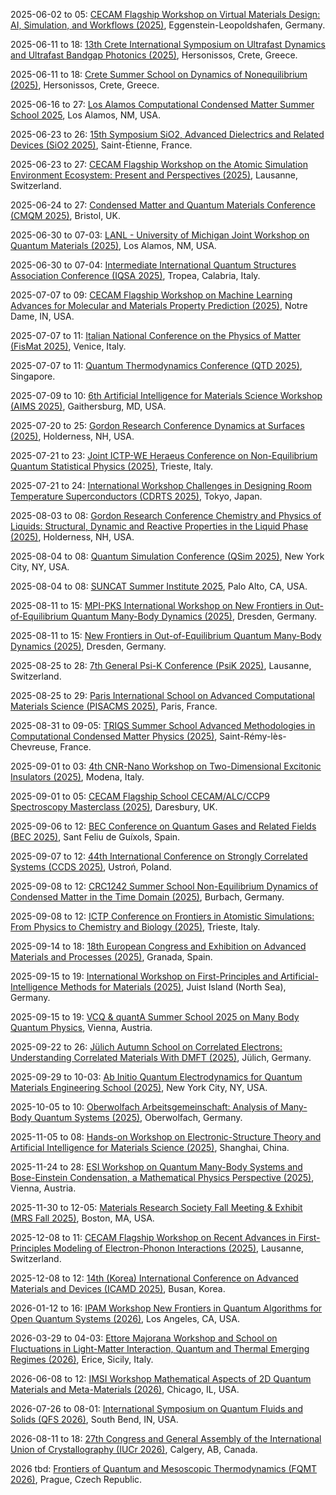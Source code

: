 2025-06-02 to 05: [CECAM Flagship Workshop on Virtual Materials Design: AI, Simulation, and Workflows (2025)](https://cecam.org/workshop-details/virtual-materials-design-ai-simulation-and-workflows-1398 "This workshop focuses on virtual materials design, covering AI-driven simulations, molecular dynamics, and automated workflows. Topics include machine learning for material properties, high-throughput screening, and applications in energy materials, emphasizing integrated computational design strategies."), Eggenstein-Leopoldshafen, Germany.

2025-06-11 to 18: [13th Crete International Symposium on Ultrafast Dynamics and Ultrafast Bandgap Photonics (2025)](https://udm-ubp2025.eventsadmin.com/), Hersonissos, Crete, Greece.

2025-06-11 to 18: [Crete Summer School on Dynamics of Nonequilibrium (2025)](https://udm-ubp2025.eventsadmin.com/i/SUMMERSCHOOL), Hersonissos, Crete, Greece.

2025-06-16 to 27: [Los Alamos Computational Condensed Matter Summer School 2025](https://laccmss.github.io/2025/ "This summer school focuses on computational condensed matter physics, covering density functional theory, Monte Carlo methods, and molecular dynamics. Topics include quantum materials, superconductivity, and applications in energy, emphasizing computational techniques for material simulations."), Los Alamos, NM, USA.

2025-06-23 to 26: [15th Symposium SiO2, Advanced Dielectrics and Related Devices (SiO2 2025)](https://sio2-2025.sciencesconf.org/ "SiO2 2025 focuses on advanced dielectrics, covering silicon dioxide, high-k materials, and thin-film technologies. Topics include dielectric properties, interface engineering, and applications in microelectronics and photonics, emphasizing material advancements for next-generation devices."), Saint-Étienne, France.

2025-06-23 to 27: [CECAM Flagship Workshop on the Atomic Simulation Environment Ecosystem: Present and Perspectives (2025)](https://cecam.org/workshop-details/the-atomic-simulation-environment-ecosystem-present-and-perspectives-1373 "This workshop focuses on the Atomic Simulation Environment, covering computational tools for materials simulations, molecular dynamics, and quantum chemistry. Topics include workflow automation, materials discovery, and applications in nanotechnology, emphasizing open-source simulation ecosystems."), Lausanne, Switzerland.

2025-06-24 to 27: [Condensed Matter and Quantum Materials Conference (CMQM 2025)](https://iop.org/events/condensed-matter-and-quantum-materials-cmqm-2025 "CMQM 2025 explores condensed matter and quantum materials, covering topological insulators, superconductors, and spintronics. Topics include quantum phase transitions, material synthesis, and applications in quantum technologies, emphasizing theoretical and experimental material advancements."), Bristol, UK.

2025-06-30 to 07-03: [LANL - University of Michigan Joint Workshop on Quantum Materials (2025)](https://web.cvent.com/event/f9f269b6-7290-4bc2-bab3-e380a2747bfb/ "This workshop focuses on quantum materials, covering topological phases, quantum magnetism, and high-temperature superconductors. Topics include material synthesis, computational modeling, and applications in quantum electronics, emphasizing collaborative research in quantum material advancements."), Los Alamos, NM, USA.

2025-06-30 to 07-04: [Intermediate International Quantum Structures Association Conference (IQSA 2025)](https://sites.google.com/view/2025-iqsa-intermediate-tropea/home "IQSA 2025 focuses on quantum structures, covering quantum logic, operator algebras, and quantum materials. Topics include quantum coherence, topological materials, and applications in quantum computing, emphasizing mathematical and physical quantum structural frameworks."), Tropea, Calabria, Italy.

2025-07-07 to 09: [CECAM Flagship Workshop on Machine Learning Advances for Molecular and Materials Property Prediction (2025)](https://cecam.org/workshop-details/machine-learning-advances-for-molecular-and-materials-property-prediction-1443 "This workshop explores machine learning for molecular and materials property prediction, covering neural networks, graph-based models, and high-throughput screening. Topics include electronic structure, material design, and applications in energy and nanotechnology, emphasizing AI-driven material discovery."), Notre Dame, IN, USA.

2025-07-07 to 11: [Italian National Conference on the Physics of Matter (FisMat 2025)](https://eventi.cnism.it/fismat2025/ "FisMat 2025 focuses on condensed matter physics, covering quantum materials, superconductivity, and nanostructures. Topics include topological phases, spintronics, and photonics, with applications in quantum technologies and energy, emphasizing experimental and theoretical material science advancements."), Venice, Italy.

2025-07-07 to 11: [Quantum Thermodynamics Conference (QTD 2025)](https://qtd2025.quantumlah.org "QTD 2025 focuses on quantum thermodynamics, covering quantum heat engines, entropy production, and open quantum systems. Topics include quantum thermal machines, fluctuation theorems, and applications in quantum technologies, emphasizing theoretical and experimental quantum thermodynamic principles."), Singapore.

2025-07-09 to 10: [6th Artificial Intelligence for Materials Science Workshop (AIMS 2025)](https://www.nist.gov/news-events/events/2025/07/artificial-intelligence-materials-science-aims-workshop "AIMS 2025 focuses on AI for materials science, covering machine learning for property prediction, materials discovery, and synthesis optimization. Topics include neural networks, high-throughput screening, and applications in energy and electronics, emphasizing AI-driven material innovation."), Gaithersburg, MD, USA.

2025-07-20 to 25: [Gordon Research Conference Dynamics at Surfaces (2025)](https://grc.org/dynamics-at-surfaces-conference/2025/ "This conference explores surface dynamics, covering adsorption, diffusion, and surface reactions. Topics include catalytic surfaces, thin-film growth, and applications in materials science and nanotechnology, emphasizing experimental and computational studies of surface dynamical processes."), Holderness, NH, USA.

2025-07-21 to 23: [Joint ICTP-WE Heraeus Conference on Non-Equilibrium Quantum Statistical Physics (2025)](https://indico.ictp.it/event/10855 "This conference focuses on non-equilibrium quantum statistical physics, covering quantum transport, open quantum systems, and thermalization. Topics include quantum many-body dynamics, applications in condensed matter, emphasizing theoretical and computational non-equilibrium quantum phenomena."), Trieste, Italy.

2025-07-21 to 24: [International Workshop Challenges in Designing Room Temperature Superconductors (CDRTS 2025)](https://cdrts2025.wordpress.com "CDRTS 2025 focuses on room-temperature superconductors, covering high-Tc materials, computational design, and experimental synthesis. Topics include electronic structure, pairing mechanisms, and applications in energy and electronics, emphasizing advancements in superconductor material discovery."), Tokyo, Japan.

2025-08-03 to 08: [Gordon Research Conference Chemistry and Physics of Liquids: Structural, Dynamic and Reactive Properties in the Liquid Phase (2025)](https://grc.org/chemistry-and-physics-of-liquids-conference/2025/ "This conference explores liquid-phase chemistry and physics, covering structural dynamics, solvation, and reactive properties. Topics include ionic liquids, supercritical fluids, and applications in materials and biophysics, emphasizing experimental and computational studies of liquid systems."), Holderness, NH, USA.

2025-08-04 to 08: [Quantum Simulation Conference (QSim 2025)](https://qsimconference.org "QSim 2025 focuses on quantum simulation, covering analog and digital quantum simulators, quantum many-body systems, and quantum chemistry. Topics include applications in materials and condensed matter physics, emphasizing experimental and theoretical quantum simulation advancements."), New York City, NY, USA.

2025-08-04 to 08: [SUNCAT Summer Institute 2025](https://suncat.stanford.edu/events/suncat-summer-institute-2025 "Focuses on catalysis and quantum materials for sustainable energy. Topics include computational modeling of catalytic processes, surface chemistry, and electronic structure calculations, with applications in renewable energy and chemical conversion."), Palo Alto, CA, USA.

2025-08-11 to 15: [MPI-PKS International Workshop on New Frontiers in Out-of-Equilibrium Quantum Many-Body Dynamics (2025)](https://www.pks.mpg.de/qudyn25), Dresden, Germany.

2025-08-11 to 15: [New Frontiers in Out-of-Equilibrium Quantum Many-Body Dynamics (2025)](https://pks.mpg.de/qudyn25 "This conference explores out-of-equilibrium quantum many-body dynamics, covering quantum thermalization, driven systems, and entanglement dynamics. Topics include applications in condensed matter and quantum simulation, emphasizing theoretical and experimental studies of non-equilibrium quantum systems."), Dresden, Germany.

2025-08-25 to 28: [7th General Psi-K Conference (PsiK 2025)](https://psik2025.net "PsiK 2025 focuses on computational materials science, covering density functional theory, electronic structure, and quantum simulations. Topics include topological materials, magnetism, and applications in energy and nanotechnology, emphasizing advanced computational methods for material properties."), Lausanne, Switzerland.

2025-08-25 to 29: [Paris International School on Advanced Computational Materials Science (PISACMS 2025)](https://pisacms.sciencesconf.org/ "PISACMS 2025 focuses on computational materials science, covering molecular dynamics, density functional theory, and machine learning. Topics include materials design, electronic properties, and applications in energy and nanotechnology, emphasizing advanced computational techniques for material discovery."), Paris, France.

2025-08-31 to 09-05: [TRIQS Summer School Advanced Methodologies in Computational Condensed Matter Physics (2025)](https://indico.flatironinstitute.org/event/4011/ "This summer school explores computational condensed matter physics, covering quantum Monte Carlo, dynamical mean-field theory, and tensor networks. Topics include strongly correlated systems, topological materials, and applications in electronics, emphasizing advanced computational methodologies."), Saint-Rémy-lès-Chevreuse, France.

2025-09-01 to 03: [4th CNR-Nano Workshop on Two-Dimensional Excitonic Insulators (2025)](https://excitonic-insulator.nano.cnr.it/workshop-2d-excitonic-insulator/ "Focuses on two-dimensional excitonic insulators in quantum materials. Topics include electronic properties, quantum simulations, and applications in condensed matter physics and nanotechnology."), Modena, Italy.

2025-09-01 to 05: [CECAM Flagship School CECAM/ALC/CCP9 Spectroscopy Masterclass (2025)](https://www.cecam.org/workshop-details/cecamalcccp9-spectroscopy-masterclass-1439 "Focuses on computational spectroscopy for quantum materials. Topics include advanced simulation techniques, electronic structure calculations, and spectroscopic methods like X-ray and optical spectroscopy. The masterclass covers software tools, density functional theory, and applications in condensed matter physics and materials science."), Daresbury, UK.

2025-09-06 to 12: [BEC Conference on Quantum Gases and Related Fields (BEC 2025)](https://indico.phys.ethz.ch/event/143/ "BEC 2025 explores Bose-Einstein condensates and quantum gases, covering ultracold atoms, superfluidity, and quantum simulations. Topics include applications in quantum computing, topological phases, and many-body physics, emphasizing experimental and theoretical quantum gas research."), Sant Feliu de Guíxols, Spain.

2025-09-07 to 12: [44th International Conference on Strongly Correlated Systems (CCDS 2025)](https://ccds.pwr.edu.pl/event/1/), Ustroń, Poland.

2025-09-08 to 12: [CRC1242 Summer School Non-Equilibrium Dynamics of Condensed Matter in the Time Domain (2025)](https://www.uni-due.de/sfb1242/summerschool2025.php), Burbach, Germany.

2025-09-08 to 12: [ICTP Conference on Frontiers in Atomistic Simulations: From Physics to Chemistry and Biology (2025)](https://indico.ictp.it/event/10863 "This conference explores atomistic simulations, covering molecular dynamics, quantum mechanics, and multiscale modeling. Topics include applications in condensed matter, chemical reactions, and biological systems, emphasizing computational methods for atomistic-level physical and chemical processes."), Trieste, Italy.

2025-09-14 to 18: [18th European Congress and Exhibition on Advanced Materials and Processes (2025)](https://euromat2025.com "This congress focuses on advanced materials, covering nanomaterials, composites, and functional materials. Topics include applications in energy, electronics, and biomedical engineering, emphasizing experimental and computational advances in material design, processing, and performance optimization."), Granada, Spain.

2025-09-15 to 19: [International Workshop on First-Principles and Artificial-Intelligence Methods for Materials (2025)](https://nomad.fhi.mpg.de/nomad_international_ws_juist_2025 "This workshop explores first-principles and AI methods for materials, covering density functional theory, machine learning potentials, and high-throughput screening. Topics include applications in energy materials and nanotechnology, emphasizing computational and AI-driven material discovery."), Juist Island (North Sea), Germany.

2025-09-15 to 19: [VCQ & quantA Summer School 2025 on Many Body Quantum Physics](https://vcq-quantum.at/vcq-quanta-summer-school-2025/), Vienna, Austria.

2025-09-22 to 26: [Jülich Autumn School on Correlated Electrons: Understanding Correlated Materials With DMFT (2025)](https://www.cond-mat.de/events/correl25/ "This school focuses on correlated materials, covering dynamical mean-field theory, strongly correlated systems, and quantum Monte Carlo. Topics include applications in superconductivity, magnetism, and topological materials, emphasizing computational methods for understanding electron correlations."), Jülich, Germany.

2025-09-29 to 10-03: [Ab Initio Quantum Electrodynamics for Quantum Materials Engineering School (2025)](https://events.simonsfoundation.org/event/dd5ef895-f71f-4dee-9d8a-a1382cc28ec8/summary?RefId=Summary "This school focuses on quantum electrodynamics for materials, covering ab initio methods, electron-photon interactions, and quantum simulations. Topics include applications in topological materials, photonics, and nanotechnology, emphasizing computational techniques for engineering quantum materials with tailored properties."), New York City, NY, USA.

2025-10-05 to 10: [Oberwolfach Arbeitsgemeinschaft: Analysis of Many-Body Quantum Systems (2025)](https://mfo.de/occasion/2541/www_view "This workshop explores many-body quantum systems, covering quantum Monte Carlo, tensor networks, and strongly correlated systems. Topics include applications in condensed matter, quantum chemistry, and quantum computing, emphasizing analytical and computational methods for complex quantum interactions."), Oberwolfach, Germany.

2025-11-05 to 08: [Hands-on Workshop on Electronic-Structure Theory and Artificial Intelligence for Materials Science (2025)](https://indico.ms1p.org/event/12/ "This workshop explores electronic-structure theory and AI, covering density functional theory, machine learning potentials, and high-throughput screening. Topics include applications in materials discovery, energy storage, and nanotechnology, emphasizing hands-on computational methods for material design and analysis."), Shanghai, China.

2025-11-24 to 28: [ESI Workshop on Quantum Many-Body Systems and Bose-Einstein Condensation, a Mathematical Physics Perspective (2025)](https://www.esi.ac.at/events/e575/), Vienna, Austria.

2025-11-30 to 12-05: [Materials Research Society Fall Meeting & Exhibit (MRS Fall 2025)](https://www.mrs.org/meetings-events/annual-meetings/2025-mrs-fall-meeting), Boston, MA, USA.

2025-12-08 to 11: [CECAM Flagship Workshop on Recent Advances in First-Principles Modeling of Electron-Phonon Interactions (2025)](https://cecam.org/workshop-details/recent-advances-in-first-principles-modeling-of-electron-phonon-interactions-1383 "This workshop explores electron-phonon interactions, covering first-principles modeling, phonon scattering, and transport properties. Topics include applications in superconductors, thermoelectrics, and nanotechnology, emphasizing computational methods for understanding electron-phonon coupling in quantum materials."), Lausanne, Switzerland.

2025-12-08 to 12: [14th (Korea) International Conference on Advanced Materials and Devices (ICAMD 2025)](https://www.icamd.or.kr/), Busan, Korea.

2026-01-12 to 16: [IPAM Workshop New Frontiers in Quantum Algorithms for Open Quantum Systems (2026)](https://ipam.ucla.edu/programs/workshops/new-frontiers-in-quantum-algorithms-for-open-quantum-systems/ "This workshop explores quantum algorithms for open quantum systems, covering dissipative dynamics, quantum master equations, and quantum simulation. Topics include applications in condensed matter, quantum chemistry, and quantum computing, emphasizing computational methods for modeling open quantum systems."), Los Angeles, CA, USA.

2026-03-29 to 04-03: [Ettore Majorana Workshop and School on Fluctuations in Light-Matter Interaction, Quantum and Thermal Emerging Regimes (2026)](https://nesmcq.sciencesconf.org/), Erice, Sicily, Italy.

2026-06-08 to 12: [IMSI Workshop Mathematical Aspects of 2D Quantum Materials and Meta-Materials (2026)](https://imsi.institute/activities/mathematical-aspects-of-2d-quantum-materials-and-meta-materials/ "This workshop explores 2D quantum materials and metamaterials, covering topological phases, electronic properties, and photonics. Topics include graphene, transition metal dichalcogenides, and metamaterial design, emphasizing mathematical and computational methods for quantum material properties and applications."), Chicago, IL, USA.

2026-07-26 to 08-01: [International Symposium on Quantum Fluids and Solids (QFS 2026)](https://people.umass.edu/qfs98/info1.htm "QFS 2026 explores quantum fluids and solids, covering superfluidity, Bose-Einstein condensates, and quantum phase transitions. Topics include applications in condensed matter and quantum technologies, emphasizing experimental and theoretical studies of quantum material behaviors."), South Bend, IN, USA.

2026-08-11 to 18: [27th Congress and General Assembly of the International Union of Crystallography (IUCr 2026)](https://www.iucr.org/iucr/cong/2026-iucr-xxvii), Calgery, AB, Canada.

2026 tbd: [Frontiers of Quantum and Mesoscopic Thermodynamics (FQMT 2026)](https://fqmt.fzu.cz/ "FQMT 2026 explores quantum and mesoscopic thermodynamics, covering quantum heat engines, non-equilibrium systems, and quantum transport. Topics include applications in nanotechnology and quantum computing, emphasizing theoretical and experimental studies of thermodynamic phenomena."), Prague, Czech Republic.

